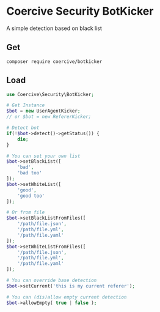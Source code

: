 Coercive Security BotKicker
===========================

A simple detection based on black list

Get
---
```
composer require coercive/botkicker
```

Load
----
```php
use Coercive\Security\BotKicker;

# Get Instance
$bot = new UserAgentKicker;
// or $bot = new RefererKicker;

# Detect bot
if(!$bot->detect()->getStatus()) {
	die;
}

# You can set your own list
$bot->setBlackList([
	'bad',
	'bad too'
]);
$bot->setWhiteList([
	'good',
	'good too'
]);

# Or from file
$bot->setBlackListFromFiles([
	'/path/file.json',
	'/path/file.yml',
	'/path/file.yaml'
]);
$bot->setWhiteListFromFiles([
	'/path/file.json',
	'/path/file.yml',
	'/path/file.yaml'
]);

# You can override base detection
$bot->setCurrent('this is my current referer');

# You can (dis)allow empty current detection
$bot->allowEmpty( true | false );

```